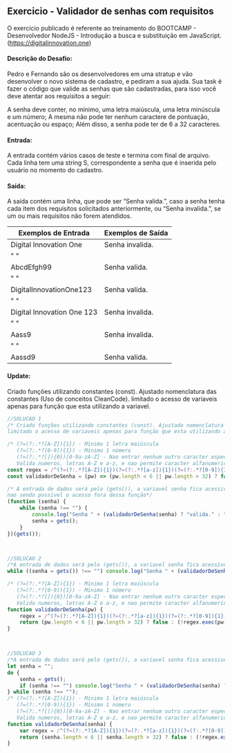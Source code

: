 ## Exercicio - Validador de senhas com requisitos

O exercicio publicado é referente ao treinamento do BOOTCAMP - Desenvolvedor NodeJS -  Introdução a busca e substituição em JavaScript.
(https://digitalinnovation.one)


#### Descrição do Desafio:

Pedro e Fernando são os desenvolvedores em uma stratup e vão desenvolver o novo sistema de cadastro, e pediram a sua ajuda. Sua task é fazer o código que valide as senhas que são cadastradas, para isso você deve atentar aos requisitos a seguir:

A senha deve conter, no mínimo, uma letra maiúscula, uma letra minúscula e um número;
A mesma não pode ter nenhum caractere de pontuação, acentuação ou espaço;
Além disso, a senha pode ter de 6 a 32 caracteres.


#### Entrada:

A entrada contém vários casos de teste e termina com final de arquivo. Cada linha tem uma string S, correspondente a senha que é inserida pelo usuário no momento do cadastro.


#### Saída:

A saída contém uma linha, que pode ser “Senha valida.”, caso a senha tenha cada item dos requisitos solicitados anteriormente, ou “Senha invalida.”, se um ou mais requisitos não forem atendidos.

Exemplos de Entrada  | Exemplos de Saída
------------- | -------------
Digital Innovation One | Senha invalida.
" " | 
AbcdEfgh99 | Senha valida.
" " | 
DigitalInnovationOne123 | Senha valida.
" " | 
Digital Innovation One 123 | Senha invalida.
" " | 
Aass9 | Senha invalida.
" " | 
Aassd9 | Senha valida.

#### Update:
Criado funções utilizando constantes (const). Ajustado nomenclatura das constantes (Uso de conceitos CleanCode). 
limitado o acesso de variaveis apenas para função que esta utilizando a variavel.


```javascript
//SOLUCAO 1
/* Criado funções utilizando constantes (const). Ajustado nomenclatura das constantes (Uso de conceitos CleanCode). 
limitado o acesso de variaveis apenas para função que esta utilizando a variavel*/

/* (?=(?:.*?[A-Z]){1}) - Mínimo 1 letra maiúscula
   (?=(?:.*?[0-9]){1}) - Mínimo 1 número
   (?=(?:.*?[]){0})[0-9a-zA-Z] - Nao entrar nenhum outro caracter especial, dentro dos colchetes estar em branco
   Valida numeros, letras A-Z e a-z, e nao permite caracter alfanumerico. */
const regex = /^(?=(?:.*?[A-Z]){1})(?=(?:.*?[a-z]){1})(?=(?:.*?[0-9]){1})(?=(?:.*?[]){0})[0-9a-zA-Z]*$/;
const validadorDeSenha = (pw) => (pw.length < 6 || pw.length > 32) ? false : (!regex.exec(pw) ? false : true);

/* A entrada de dados será pelo (gets()), a variavel senha fica acessivel apenas na função anonima, 
nao sendo possivel o acesso fora dessa função*/
(function (senha) {
    while (senha !== "") {
        console.log("Senha " + (validadorDeSenha(senha) ? "valida." : "invalida."));
        senha = gets();
    }
})(gets()); 



//SOLUCAO 2
/*A entrada de dados será pelo (gets()), a variavel senha fica acessivel em todo o escopo*/
while ((senha = gets()) !== "") console.log("Senha " + (validadorDeSenha(senha) ? "valida." : "invalida."));

/* (?=(?:.*?[A-Z]){1}) - Mínimo 1 letra maiúscula
   (?=(?:.*?[0-9]){1}) - Mínimo 1 número
   (?=(?:.*?[]){0})[0-9a-zA-Z] - Nao entrar nenhum outro caracter especial, dentro dos colchetes estar em branco
   Valida numeros, letras A-Z e a-z, e nao permite caracter alfanumerico. */
function validadorDeSenha(pw) {
    regex = /^(?=(?:.*?[A-Z]){1})(?=(?:.*?[a-z]){1})(?=(?:.*?[0-9]){1})(?=(?:.*?[]){0})[0-9a-zA-Z]*$/;
    return (pw.length < 6 || pw.length > 32) ? false : (!regex.exec(pw) ? false : true);
}



//SOLUCAO 3
/*A entrada de dados será pelo (gets()), a variavel senha fica acessivel em todo o escopo*/
let senha = "";
do {
    senha = gets();
    if (senha !== "") console.log("Senha " + (validadorDeSenha(senha) ? "valida." : "invalida."));
} while (senha !== "");
/* (?=(?:.*?[A-Z]){1}) - Mínimo 1 letra maiúscula
   (?=(?:.*?[0-9]){1}) - Mínimo 1 número
   (?=(?:.*?[]){0})[0-9a-zA-Z] - Nao entrar nenhum outro caracter especial, dentro dos colchetes estar em branco
   Valida numeros, letras A-Z e a-z, e nao permite caracter alfanumerico. */
function validadorDeSenha(senha) {
    var regex = /^(?=(?:.*?[A-Z]){1})(?=(?:.*?[a-z]){1})(?=(?:.*?[0-9]){1})(?=(?:.*?[]){0})[0-9a-zA-Z]*$/;
    return (senha.length < 6 || senha.length > 32) ? false : (!regex.exec(senha) ? false : true);
}
```
